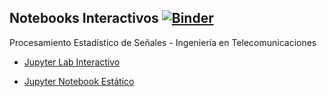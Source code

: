 ## Notebooks Interactivos [![Binder](https://mybinder.org/badge_logo.svg)](https://mybinder.org/v2/gh/Matrsz/PES-IB/HEAD)
Procesamiento Estadístico de Señales - Ingeniería en Telecomunicaciones

- [Jupyter Lab Interactivo](https://mybinder.org/v2/gh/Matrsz/PES-IB/HEAD)

- [Jupyter Notebook Estático](https://nbviewer.org/github/Matrsz/PES-IB/tree/master/)